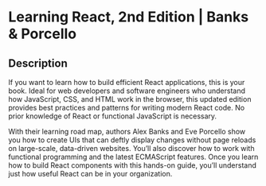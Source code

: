 # Learning React, 2nd Edition | Banks & Porcello

## Description
If you want to learn how to build efficient React applications, this is your book. Ideal for web developers and software engineers who understand how JavaScript, CSS, and HTML work in the browser, this updated edition provides best practices and patterns for writing modern React code. No prior knowledge of React or functional JavaScript is necessary.

With their learning road map, authors Alex Banks and Eve Porcello show you how to create UIs that can deftly display changes without page reloads on large-scale, data-driven websites. You’ll also discover how to work with functional programming and the latest ECMAScript features. Once you learn how to build React components with this hands-on guide, you’ll understand just how useful React can be in your organization.

